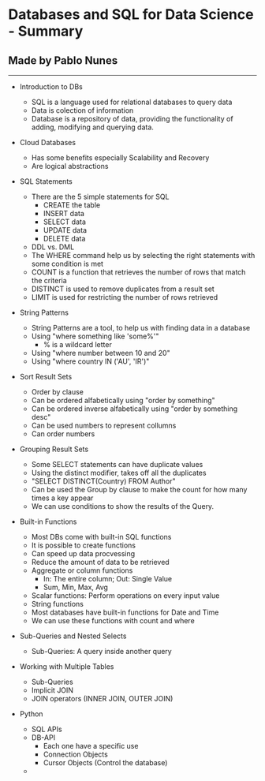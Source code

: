 # Databases and SQL for Data Science - Summary
## Made by Pablo Nunes
----
- Introduction to DBs
  - SQL is a language used for relational databases to query data
  - Data is colection of information
  - Database is a repository of data, providing the functionality of adding, modifying and querying data.
- Cloud Databases
  - Has some benefits especially Scalability and Recovery
  - Are logical abstractions
- SQL Statements
  - There are the 5 simple statements for SQL
    - CREATE the table
    - INSERT data
    - SELECT data
    - UPDATE data
    - DELETE data
  - DDL vs. DML
  - The WHERE command help us by selecting the right statements with some condition is met
  - COUNT is a function that retrieves the number of rows that match the criteria
  - DISTINCT is used to remove duplicates from a result set
  - LIMIT is used for restricting the number of rows retrieved

- String Patterns
  - String Patterns are a tool, to help us with finding data in a database 
  - Using "where something like 'some%'"
    - % is a wildcard letter
  - Using "where number between 10 and 20"
  - Using "where country IN ('AU', 'IR')"

- Sort Result Sets
  - Order by clause
  - Can be ordered alfabetically using "order by something"
  - Can be ordered inverse alfabetically using "order by something desc"
  - Can be used numbers to represent collumns
  - Can order numbers

- Grouping Result Sets
  - Some SELECT statements can have duplicate values
  - Using the distinct modifier, takes off all the duplicates
  - "SELECT DISTINCT(Country) FROM Author"
  - Can be used the Group by clause to make the count for how many times a key appear
  - We can use conditions to show the results of the Query.

- Built-in Functions
  - Most DBs come with built-in SQL functions
  - It is possible to create functions
  - Can speed up data procvessing
  - Reduce the amount of data to be retrieved
  - Aggregate or column functions
    - In: The entire column; Out: Single Value
    - Sum, Min, Max, Avg
  - Scalar functions: Perform operations on every input value
  - String functions
  - Most databases have built-in functions for Date and Time
  - We can use these functions with count and where

- Sub-Queries and Nested Selects
  - Sub-Queries: A query inside another query

- Working with Multiple Tables
  - Sub-Queries
  - Implicit JOIN
  - JOIN operators (INNER JOIN, OUTER JOIN)

- Python
  - SQL APIs
  - DB-API
    - Each one have a specific use
    - Connection Objects
    - Cursor Objects (Control the database)
  - 